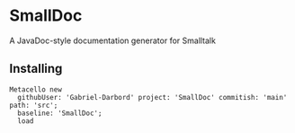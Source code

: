 # SmallDoc

A JavaDoc-style documentation generator for Smalltalk

## Installing

```st
Metacello new
  githubUser: 'Gabriel-Darbord' project: 'SmallDoc' commitish: 'main' path: 'src';
  baseline: 'SmallDoc';
  load
```
